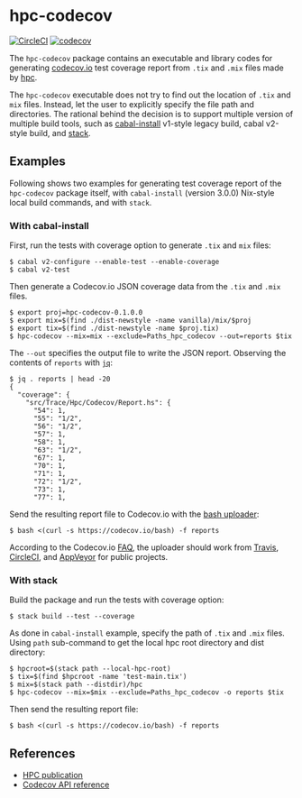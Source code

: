 hpc-codecov
===========

[![CircleCI](https://img.shields.io/circleci/build/gh/8c6794b6/hpc-codecov/master?logo=circleci)](https://circleci.com/gh/8c6794b6/hpc-codecov)
[![codecov](https://codecov.io/gh/8c6794b6/hpc-codecov/branch/master/graph/badge.svg)](https://codecov.io/gh/8c6794b6/hpc-codecov)

The ``hpc-codecov`` package contains an executable and library codes
for generating [codecov.io](https://codecov.io) test coverage report
from ``.tix`` and ``.mix`` files made by
[hpc](https://hackage.haskell.org/package/hpc).

The ``hpc-codecov`` executable does not try to find out the location
of ``.tix`` and ``mix`` files. Instead, let the user to explicitly
specify the file path and directories. The rational behind the
decision is to support multiple version of multiple build tools, such
as [cabal-install](http://hackage.haskell.org/package/cabal-install)
v1-style legacy build, cabal v2-style build, and
[stack](https://docs.haskellstack.org/en/stable/README/).


Examples
--------

Following shows two examples for generating test coverage report of
the ``hpc-codecov`` package itself, with ``cabal-install`` (version
3.0.0) Nix-style local build commands, and with ``stack``.

### With cabal-install

First, run the tests with coverage option to generate ``.tix`` and
``mix`` files:

```console
$ cabal v2-configure --enable-test --enable-coverage
$ cabal v2-test
```

Then generate a Codecov.io JSON coverage data from the ``.tix`` and
``.mix`` files.

```console
$ export proj=hpc-codecov-0.1.0.0
$ export mix=$(find ./dist-newstyle -name vanilla)/mix/$proj
$ export tix=$(find ./dist-newstyle -name $proj.tix)
$ hpc-codecov --mix=mix --exclude=Paths_hpc_codecov --out=reports $tix
```

The ``--out`` specifies the output file to write the JSON
report. Observing the contents of ``reports`` with
[``jq``](https://stedolan.github.io/jq/):

```console
$ jq . reports | head -20
{
  "coverage": {
    "src/Trace/Hpc/Codecov/Report.hs": {
      "54": 1,
      "55": "1/2",
      "56": "1/2",
      "57": 1,
      "58": 1,
      "63": "1/2",
      "67": 1,
      "70": 1,
      "71": 1,
      "72": "1/2",
      "73": 1,
      "77": 1,
```

Send the resulting report file to Codecov.io with the [bash
uploader](https://codecov.io/bash):

```console
$ bash <(curl -s https://codecov.io/bash) -f reports
```

According to the Codecov.io
[FAQ](https://docs.codecov.io/docs/frequently-asked-questions), the
uploader should work from [Travis](https://travis-ci.org/),
[CircleCI](https://circleci.com/), and
[AppVeyor](https://www.appveyor.com/) for public projects.


### With stack

Build the package and run the tests with coverage option:

```console
$ stack build --test --coverage
```

As done in ``cabal-install`` example, specify the path of ``.tix`` and
``.mix`` files. Using ``path`` sub-command to get the local hpc root
directory and dist directory:

```console
$ hpcroot=$(stack path --local-hpc-root)
$ tix=$(find $hpcroot -name 'test-main.tix')
$ mix=$(stack path --distdir)/hpc
$ hpc-codecov --mix=$mix --exclude=Paths_hpc_codecov -o reports $tix
```

Then send the resulting report file:

```console
$ bash <(curl -s https://codecov.io/bash) -f reports
```


References
----------

- [HPC publication](http://ittc.ku.edu/~andygill/papers/Hpc07.pdf)
- [Codecov API reference](https://docs.codecov.io/reference)
